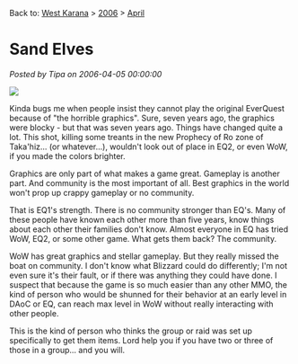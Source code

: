 Back to: [West Karana](/posts/westkarana.md) > [2006](/posts/2006/westkarana.md) > [April](./westkarana.md)
# Sand Elves

*Posted by Tipa on 2006-04-05 00:00:00*

![](../../../images/tak.jpg)

Kinda bugs me when people insist they cannot play the original EverQuest because of "the horrible graphics". Sure, seven years ago, the graphics were blocky - but that was seven years ago. Things have changed quite a lot. This shot, killing some treants in the new Prophecy of Ro zone of Taka'hiz... (or whatever...), wouldn't look out of place in EQ2, or even WoW, if you made the colors brighter.

Graphics are only part of what makes a game great. Gameplay is another part. And community is the most important of all. Best graphics in the world won't prop up crappy gameplay or no community.

That is EQ1's strength. There is no community stronger than EQ's. Many of these people have known each other more than five years, know things about each other their families don't know. Almost everyone in EQ has tried WoW, EQ2, or some other game. What gets them back? The community.

WoW has great graphics and stellar gameplay. But they really missed the boat on community. I don't know what Blizzard could do differently; I'm not even sure it's their fault, or if there was anything they could have done. I suspect that because the game is so much easier than any other MMO, the kind of person who would be shunned for their behavior at an early level in DAoC or EQ, can reach max level in WoW without really interacting with other people.

This is the kind of person who thinks the group or raid was set up specifically to get them items. Lord help you if you have two or three of those in a group... and you will.
